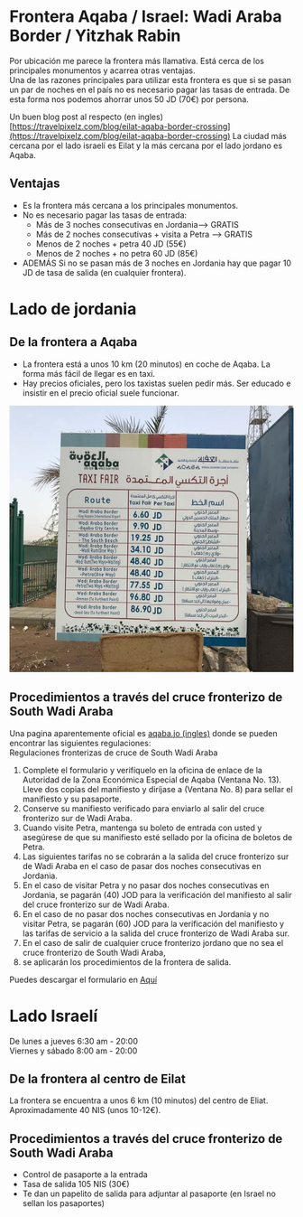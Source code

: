 # Frontera Aqaba / Israel: Wadi Araba Border / Yitzhak Rabin  
Por ubicación me parece la frontera más llamativa. Está cerca de los principales monumentos y acarrea otras ventajas.  
Una de las razones principales para utilizar esta frontera es que si se pasan un par de noches en el país no es
necesario pagar las tasas de entrada. De esta forma nos podemos ahorrar unos 50 JD (70€) por persona.  

Un buen blog post al respecto (en ingles) [https://travelpixelz.com/blog/eilat-aqaba-border-crossing](https://travelpixelz.com/blog/eilat-aqaba-border-crossing)
La ciudad más cercana por el lado israelí es Eilat y la más cercana por el lado jordano es Aqaba.

##  Ventajas  
* Es la frontera más cercana a los principales monumentos.  
* No es necesario pagar las tasas de entrada: 
    * Más de 3 noches consecutivas en Jordania--> GRATIS  
    * Más de 2 noches consecutivas + visita a Petra --> GRATIS
    * Menos de 2 noches + petra 40 JD (55€)  
    * Menos de 2 noches + no petra 60 JD (85€)
* ADEMÁS Si no se pasan más de 3 noches en Jordania hay que pagar 10 JD de tasa de salida (en cualquier frontera).
# Lado de jordania  
## De la frontera a Aqaba  
* La frontera está a unos 10 km (20 minutos) en coche de Aqaba. La forma más fácil de llegar es en taxi. 
* Hay precios oficiales, pero los taxistas suelen pedir más. Ser educado e insistir en el precio oficial suele funcionar.  

![](taxi_aqaba.jpg)  

##  Procedimientos a través del cruce fronterizo de South Wadi Araba
Una pagina aparentemente oficial es [aqaba.jo (ingles)](https://aqaba.jo/Pages/Viewpage/9/South_Wadi_Araba_Crossing_Boarder_Regulations) donde se pueden 
encontrar las siguientes regulaciones:  
Regulaciones fronterizas de cruce de South Wadi Araba

1. Complete el formulario  y verifíquelo en la oficina de enlace de la Autoridad de la Zona Económica
Especial de Aqaba (Ventana No. 13). Lleve dos copias del manifiesto y diríjase a (Ventana No. 8) para sellar el
manifiesto y su pasaporte.
2. Conserve su manifiesto verificado para enviarlo al salir del cruce fronterizo sur de Wadi Araba.
3. Cuando visite Petra, mantenga su boleto de entrada con usted y asegúrese de que su manifiesto esté sellado 
por la oficina de boletos de Petra.
4. Las siguientes tarifas no se cobrarán a la salida del cruce fronterizo sur de Wadi Araba en el caso de pasar
dos noches consecutivas en Jordania.
5. En el caso de visitar Petra y no pasar dos noches consecutivas en Jordania, se pagarán (40) JOD 
para la verificación del manifiesto al salir del cruce fronterizo sur de Wadi Araba.
6. En el caso de no pasar dos noches consecutivas en Jordania y no visitar Petra, se pagarán (60) JOD para la 
verificación del manifiesto y las tarifas de servicio a la salida del cruce fronterizo de Wadi Araba sur.
7. En el caso de salir de cualquier cruce fronterizo jordano que no sea el cruce fronterizo de South Wadi Araba, 
8. se aplicarán los procedimientos de la frontera de salida.

Puedes descargar el formulario en [Aquí](https://aqaba.jo/EchoBusV3.0/SystemAssets/PDFs/south%20wadi%20arba.pdf)  

# Lado Israelí  
De lunes a jueves 6:30 am - 20:00  
Viernes y sábado 8:00 am - 20:00
## De la frontera al centro de Eilat  
La frontera se encuentra a unos 6 km (10 minutos) del centro de Eliat. Aproximadamente 40 NIS (unos 10-12€).  
##  Procedimientos a través del cruce fronterizo de South Wadi Araba  
* Control de pasaporte a la entrada  
* Tasa de salida 105 NIS (30€)
* Te dan un papelito de salida para adjuntar al pasaporte (en Israel no sellan los pasaportes)